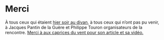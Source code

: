 # Merci

À tous ceux qui étaient [hier soir au divan](https://tcrouzet.com/2006/12/22/rdv-au-divan-le-23-janvier/), à tous ceux qui n’ont pas pu venir, à Jacques Pantin de la Guère et Philippe Touron organisateurs de la rencontre. [Merci à aux caprices du vent pour son article et sa vidéo.](http://aristippe.over-blog.com/article-5375835.html)<span id="more-341"></span>

<div class="iframe" id="iframe1"></div>
<div class="iframe" id="iframe2"></div>